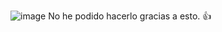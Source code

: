 ![image](https://github.com/user-attachments/assets/592134d5-1722-444e-bd77-d3935c961fb7)
No he podido hacerlo gracias a esto. 👍

